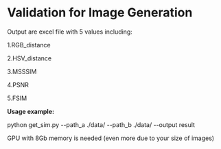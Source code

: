 # Validation for Image Generation


Output are excel file with 5 values including:

1.RGB_distance

2.HSV_distance

3.MSSSIM

4.PSNR

5.FSIM


**Usage example:**

python get_sim.py --path_a ./data/ --path_b ./data/ --output result


GPU with 8Gb memory is needed
(even more due to your size of images)
